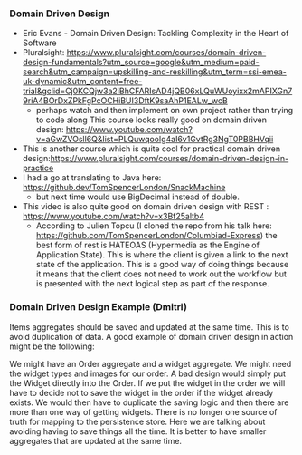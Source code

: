### Domain Driven Design
- Eric Evans - Domain Driven Design: Tackling Complexity in the Heart of Software
- Pluralsight: https://www.pluralsight.com/courses/domain-driven-design-fundamentals?utm_source=google&utm_medium=paid-search&utm_campaign=upskilling-and-reskilling&utm_term=ssi-emea-uk-dynamic&utm_content=free-trial&gclid=Cj0KCQjw3a2iBhCFARIsAD4jQB06xLQuWUoyixx2mAPIXGn79riA4BOrDxZPkFgPcOCHiBUI3DftK9saAhP1EALw_wcB
  - perhaps watch and then implement on own project rather than trying to code along
    This course looks really good on domain driven design:
    https://www.youtube.com/watch?v=aGwZVOsll6Q&list=PLQuwqoolg4aI6v1GvtRg3NgT0PBBHVqii
- This is another course which is quite cool for practical domain driven design:https://www.pluralsight.com/courses/domain-driven-design-in-practice
- I had a go at translating to Java here: https://github.dev/TomSpencerLondon/SnackMachine
  - but next time would use BigDecimal instead of double.
- This video is also quite good on domain driven design with REST  : https://www.youtube.com/watch?v=x3Bf25altb4
  - According to Julien Topcu (I cloned the repo from his talk here: https://github.com/TomSpencerLondon/Columbiad-Express) the
best form of rest is HATEOAS (Hypermedia as the Engine of Application State). This is where the client is given a link to
the next state of the application. This is a good way of doing things because it means that the client does not need to work out the workflow but is presented
with the next logical step as part of the response.
    
### Domain Driven Design Example (Dmitri)
Items aggregates should be saved and updated at the same time. This is to avoid duplication of data.
A good example of domain driven design in action might be the following:

We might have an Order aggregate and a widget aggregate.
We might need the widget types and images for our order.
A bad design would simply put the Widget directly into the Order.
If we put the widget in the order we will have to decide not to save the widget in the order if the widget already exists.
We would then have to duplicate the saving logic and then there are more than one way of getting widgets. There is no 
longer one source of truth for mapping to the persistence store. Here we are talking about avoiding having to save things 
all the time. It is better to have smaller aggregates that are updated at the same time.
